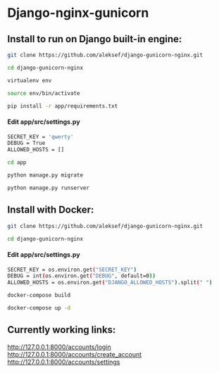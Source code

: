# Django-nginx-gunicorn

## Install to run on Django built-in engine:

```sh
git clone https://github.com/aleksef/django-gunicorn-nginx.git
```
```sh
cd django-gunicorn-nginx
```
```sh
virtualenv env
```
```sh
source env/bin/activate
```
```sh
pip install -r app/requirements.txt
```
#### Edit app/src/settings.py
```sh
SECRET_KEY = 'qwerty'
DEBUG = True
ALLOWED_HOSTS = []
```
```sh
cd app
```
```sh
python manage.py migrate
```
```sh
python manage.py runserver
```

## Install with Docker:

```sh
git clone https://github.com/aleksef/django-gunicorn-nginx.git
```
```sh
cd django-gunicorn-nginx
```
#### Edit app/src/settings.py
```sh
SECRET_KEY = os.environ.get("SECRET_KEY")
DEBUG = int(os.environ.get("DEBUG", default=0))
ALLOWED_HOSTS = os.environ.get("DJANGO_ALLOWED_HOSTS").split(" ")
```
```sh
docker-compose build
```
```sh
docker-compose up -d
```

## Currently working links:
http://127.0.0.1:8000/accounts/login
http://127.0.0.1:8000/accounts/create_account
http://127.0.0.1:8000/accounts/settings
